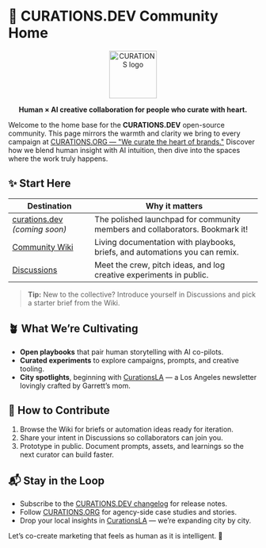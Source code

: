 # 🌿 CURATIONS.DEV Community Home

<div align="center">
  <img src="https://curations.org/favicon.svg" alt="CURATIONS logo" width="96" height="96" />
  <p><strong>Human × AI creative collaboration for people who curate with heart.</strong></p>
</div>

Welcome to the home base for the **CURATIONS.DEV** open-source community. This page mirrors the warmth and clarity we bring to every campaign at [CURATIONS.ORG — "We curate the heart of brands."](https://curations.org) Discover how we blend human insight with AI intuition, then dive into the spaces where the work truly happens.

## ✨ Start Here

| Destination | Why it matters |
| --- | --- |
| [curations.dev](https://curations.dev) _(coming soon)_ | The polished launchpad for community members and collaborators. Bookmark it! |
| [Community Wiki](https://github.com/curationsdev/community/wiki) | Living documentation with playbooks, briefs, and automations you can remix. |
| [Discussions](https://github.com/curationsdev/community/discussions) | Meet the crew, pitch ideas, and log creative experiments in public. |

> **Tip:** New to the collective? Introduce yourself in Discussions and pick a starter brief from the Wiki.

## 🪴 What We’re Cultivating

- **Open playbooks** that pair human storytelling with AI co-pilots.
- **Curated experiments** to explore campaigns, prompts, and creative tooling.
- **City spotlights**, beginning with [CurationsLA](https://la.curations.cc) — a Los Angeles newsletter lovingly crafted by Garrett’s mom.

## 🤝 How to Contribute

1. Browse the Wiki for briefs or automation ideas ready for iteration.
2. Share your intent in Discussions so collaborators can join you.
3. Prototype in public. Document prompts, assets, and learnings so the next curator can build faster.

## 📬 Stay in the Loop

- Subscribe to the [CURATIONS.DEV changelog](https://github.com/curationsdev/community/discussions/categories/announcements) for release notes.
- Follow [CURATIONS.ORG](https://curations.org) for agency-side case studies and stories.
- Drop your local insights in [CurationsLA](https://la.curations.cc) — we’re expanding city by city.

Let’s co-create marketing that feels as human as it is intelligent. 💚
